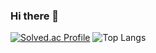 ### Hi there 👋

[![Solved.ac Profile](http://mazassumnida.wtf/api/generate_badge?boj=doo620)](https://solved.ac/doo620)
![Top Langs](https://github-readme-stats.vercel.app/api/top-langs/?username=ji-hunc&layout=compact&theme=onedark)


<!--
**ji-hunc/ji-hunc** is a ✨ _special_ ✨ repository because its `README.md` (this file) appears on your GitHub profile.

Here are some ideas to get you started:

- 🔭 I’m currently working on ...
- 🌱 I’m currently learning ...
- 👯 I’m looking to collaborate on ...
- 🤔 I’m looking for help with ...
- 💬 Ask me about ...
- 📫 How to reach me: ...
- 😄 Pronouns: ...
- ⚡ Fun fact: ...
-->
